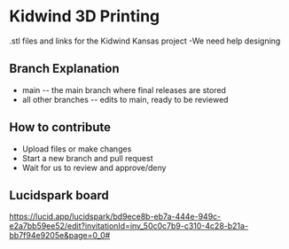 # Kidwind 3D Printing
.stl files and links for the Kidwind Kansas project
-We need help designing
## Branch Explanation
- main -- the main branch where final releases are stored
- all other branches -- edits to main, ready to be reviewed

## How to contribute
- Upload files or make changes
- Start a new branch and pull request
- Wait for us to review and approve/deny
  
## Lucidspark board
https://lucid.app/lucidspark/bd9ece8b-eb7a-444e-949c-e2a7bb59ee52/edit?invitationId=inv_50c0c7b9-c310-4c28-b21a-bb7f94e9205e&page=0_0#
